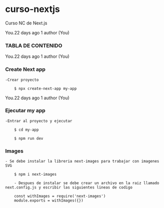 # curso-nextjs
Curso NC de Next.js

You.22 days ago  1 author (You)
### TABLA DE CONTENIDO

You.22 days ago  1 author (You)
### Create Next app

    -Crear proyecto

        $ npx create-next-app my-app


You.22 days ago 1 author (You)
### Ejecutar my app

    -Entrar al proyecto y ejecutar

        $ cd my-app

        $ npm run dev


### Images

    - Se debe instalar la libreria next-images para trabajar con imagenes SVG

        $ npm i next-images 

        - Despues de instalar se debe crear un archivo en la raiz llamado next.config.js y escribir las siguientes lineas de codigo

        const withImages = require('next-images')
        module.exports = withImages({})